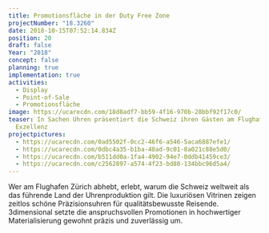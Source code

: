 ```yaml
---
title: Promotionsfläche in der Duty Free Zone
projectNumber: "18.3260"
date: 2018-10-15T07:52:14.834Z
position: 20
draft: false
Year: "2018"
concept: false
planning: true
implementation: true
activities:
  - Display
  - Point-of-Sale
  - Promotionsfläche
image: https://ucarecdn.com/18d8adf7-bb59-4f16-970b-28bbf92f17c0/
teaser: In Sachen Uhren präsentiert die Schweiz ihren Gästen am Flughafen Zürich
  Exzellenz
projectpictures:
  - https://ucarecdn.com/0ad5502f-0cc2-46f6-a546-5aca6887efe1/
  - https://ucarecdn.com/0dbc4a35-b1ba-48ad-9c01-8a021c88e5d0/
  - https://ucarecdn.com/b511dd0a-1fa4-4902-94e7-0ddb41459ce3/
  - https://ucarecdn.com/c2562897-a574-4f23-bd80-134bbc96d5a4/
---
```

Wer am Flughafen Zürich abhebt, erlebt, warum die Schweiz weltweit als das führende Land der Uhrenproduktion gilt. Die luxuriösen Vitrinen zeigen zeitlos schöne Präzisionsuhren für qualitätsbewusste Reisende. 3dimensional setzte die anspruchsvollen Promotionen in hochwertiger Materialisierung gewohnt präzis und zuverlässig um.
